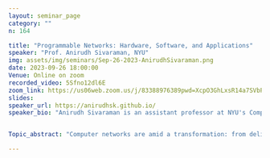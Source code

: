 ```yaml
---
layout: seminar_page
category: ""
n: 164

title: "Programmable Networks: Hardware, Software, and Applications"  
speaker: "Prof. Anirudh Sivaraman, NYU"
img: assets/img/seminars/Sep-26-2023-AnirudhSivaraman.png
date: 2023-09-26 18:00:00 
Venue: Online on zoom
recorded_video: 5Sfno12dl6E
zoom_link: https://us06web.zoom.us/j/83388976389pwd=XcpO3GhLxsR14a7SVbPx33HQQa1jbt.1
slides: 
speaker_url: https://anirudhsk.github.io/
speaker_bio: "Anirudh Sivaraman is an assistant professor at NYU's Computer Science Department in the Courant Institute. His recent research has focused on hardware, system software, and applications for programmable networks. He also works closely with the P4 community, Barefoot Networks (now part of Intel), and Clockwork. His past research includes work on congestion control, network emulation, and network measurement. He received the MIT EECS department's Frederick C. Hennie III Teaching Award in 2012, the IETF/IRTF's Applied Networking Research Prize in 2014, the ACM SIGCOMM Best Paper Award in 2017, the ACM SIGCOMM Doctoral Dissertation Award in 2018, the Amazon Research Award in 2021, and the Google Cyber NYC Research Award in 2023. Before coming to NYU, he received a PhD from MIT in 2017, an S.M. from MIT in 2012, and a BTech from IIT Madras in 2010."


Topic_abstract: "Computer networks are amid a transformation: from delivering packets between two locations to programmatically transforming packets while they are in transit. Our overarching research vision is to make programmability a commodity feature of networks, like connectivity today. Within this vision, I will describe 3 of our research projects---spanning hardware, systems software, and applications. Menshen provides hardware and software support for multi-tenancy on fast packet-processing devices, paving the way for future packet-processing-as-a-service offerings in the public cloud. CaT and Chipmunk leverage program synthesis to provide compiler technology for fast packet processing pipelines found on switches and network-interface cards. Deadline-ordered multicast (DOM) is a new multicast primitive that leverages synchronized clocks. We show how DOM provides a useful building block for many cloud-native distributed applications including consensus protocols and fair-access stock exchanges. Time permitting, I will briefly discuss an ongoing research agenda to build a programmable processor for in-line transformations of remote procedure calls (RPCs). We believe such RPC processors can provide a flexible and high-performance communication substrate for future distributed applications."

---
```

